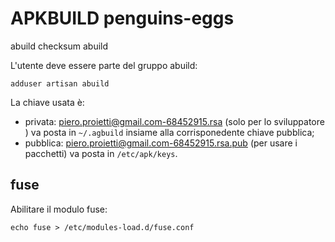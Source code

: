 # APKBUILD penguins-eggs

abuild checksum
abuild

L'utente deve essere parte del gruppo abuild:

`adduser artisan abuild`

La chiave usata è: 
- privata: piero.proietti@gmail.com-68452915.rsa (solo per lo sviluppatore ) va posta in `~/.agbuild` insiame alla corrisponedente chiave pubblica;
- pubblica: piero.proietti@gmail.com-68452915.rsa.pub (per usare i pacchetti)  va posta in `/etc/apk/keys`.

## fuse
Abilitare il modulo fuse:
```
echo fuse > /etc/modules-load.d/fuse.conf
```
